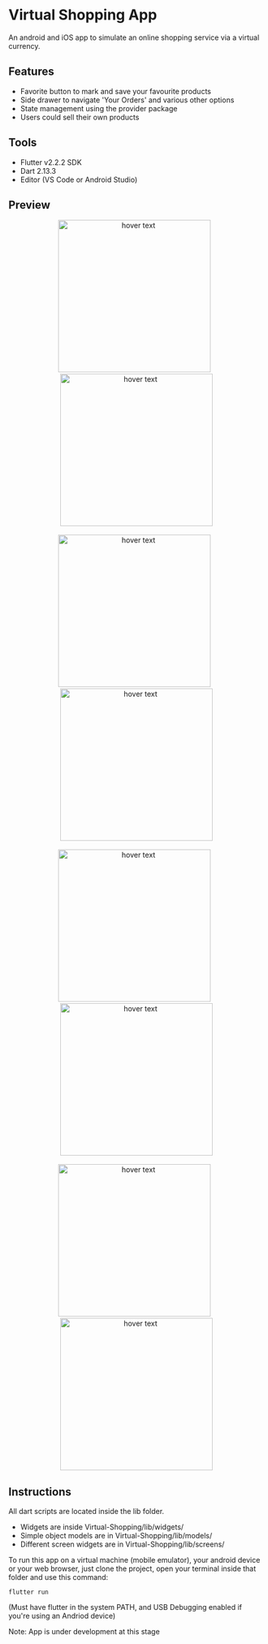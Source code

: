 # Virtual Shopping App
 
An android and iOS app to simulate an online shopping service via a virtual currency.

## Features 
 - Favorite button to mark and save your favourite products
 - Side drawer to navigate 'Your Orders' and various other options
 - State management using the provider package
 - Users could sell their own products

## Tools
- Flutter v2.2.2 SDK
- Dart 2.13.3
- Editor (VS Code or Android Studio)

## Preview
<p align="center">
   <img src="./screenshots/shopapp (1).png" width="300" title="hover text">
&nbsp;
   <img src="./screenshots/shopapp (2).png" width="300" title="hover text">
<br />
<br />
   <img src="./screenshots/shopapp (3).png" width="300" title="hover text">
&nbsp;
   <img src="./screenshots/shopapp (4).png" width="300" title="hover text">
<br />
<br />
   <img src="./screenshots/shopapp (5).png" width="300" title="hover text">
&nbsp;
   <img src="./screenshots/shopapp (6).png" width="300" title="hover text">
<br />
<br />
   <img src="./screenshots/shopapp (7).png" width="300" title="hover text">
&nbsp;
   <img src="./screenshots/shopapp (8).png" width="300" title="hover text">
</p>

## Instructions

All dart scripts are located inside the lib folder.

- Widgets are inside Virtual-Shopping/lib/widgets/
- Simple object models are in Virtual-Shopping/lib/models/
- Different screen widgets are in Virtual-Shopping/lib/screens/

To run this app on a virtual machine (mobile emulator), your android device or your web browser, just clone the project, open your terminal inside that folder and use this command: 
```
flutter run
```
(Must have flutter in the system PATH, and USB Debugging enabled if you're using an Andriod device)

Note: App is under development at this stage

